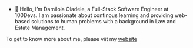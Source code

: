 - 👋 Hello, I’m Damilola Oladele, a Full-Stack Software Engineer at 100Devs. I am passionate about continous learning and providing web-based solutions to human problems with a background in Law and Estate Management.

To get to know more about me, please viit my [website](https://d-m-oladele.netlify.app/)
